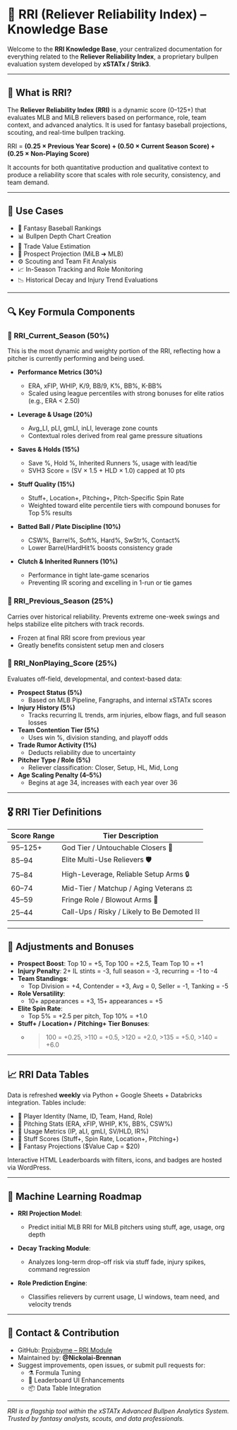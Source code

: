 # 📘 RRI (Reliever Reliability Index) – Knowledge Base

Welcome to the **RRI Knowledge Base**, your centralized documentation for everything related to the **Reliever Reliability Index**, a proprietary bullpen evaluation system developed by **xSTATx / Strik3**.

---

## 📌 What is RRI?

The **Reliever Reliability Index (RRI)** is a dynamic score (0–125+) that evaluates MLB and MiLB relievers based on performance, role, team context, and advanced analytics. It is used for fantasy baseball projections, scouting, and real-time bullpen tracking.

RRI = **(0.25 × Previous Year Score) + (0.50 × Current Season Score) + (0.25 × Non-Playing Score)**

It accounts for both quantitative production and qualitative context to produce a reliability score that scales with role security, consistency, and team demand.

---

## 🎯 Use Cases

- 🧢 Fantasy Baseball Rankings
- 📊 Bullpen Depth Chart Creation
- 🔁 Trade Value Estimation
- 🔮 Prospect Projection (MiLB ➜ MLB)
- ⚙️ Scouting and Team Fit Analysis
- 📈 In-Season Tracking and Role Monitoring
- 📉 Historical Decay and Injury Trend Evaluations

---

## 🔍 Key Formula Components

### 🔹 RRI_Current_Season (50%)
This is the most dynamic and weighty portion of the RRI, reflecting how a pitcher is currently performing and being used.

- **Performance Metrics (30%)**
  - ERA, xFIP, WHIP, K/9, BB/9, K%, BB%, K-BB%
  - Scaled using league percentiles with strong bonuses for elite ratios (e.g., ERA < 2.50)

- **Leverage & Usage (20%)**
  - Avg_LI, pLI, gmLI, inLI, leverage zone counts
  - Contextual roles derived from real game pressure situations

- **Saves & Holds (15%)**
  - Save %, Hold %, Inherited Runners %, usage with lead/tie
  - SVH3 Score = (SV × 1.5 + HLD × 1.0) capped at 10 pts

- **Stuff Quality (15%)**
  - Stuff+, Location+, Pitching+, Pitch-Specific Spin Rate
  - Weighted toward elite percentile tiers with compound bonuses for Top 5% results

- **Batted Ball / Plate Discipline (10%)**
  - CSW%, Barrel%, Soft%, Hard%, SwStr%, Contact%
  - Lower Barrel/HardHit% boosts consistency grade

- **Clutch & Inherited Runners (10%)**
  - Performance in tight late-game scenarios
  - Preventing IR scoring and excelling in 1-run or tie games

### 🔹 RRI_Previous_Season (25%)
Carries over historical reliability. Prevents extreme one-week swings and helps stabilize elite pitchers with track records.

- Frozen at final RRI score from previous year
- Greatly benefits consistent setup men and closers

### 🔹 RRI_NonPlaying_Score (25%)
Evaluates off-field, developmental, and context-based data:

- **Prospect Status (5%)**
  - Based on MLB Pipeline, Fangraphs, and internal xSTATx scores
- **Injury History (5%)**
  - Tracks recurring IL trends, arm injuries, elbow flags, and full season losses
- **Team Contention Tier (5%)**
  - Uses win %, division standing, and playoff odds
- **Trade Rumor Activity (1%)**
  - Deducts reliability due to uncertainty
- **Pitcher Type / Role (5%)**
  - Reliever classification: Closer, Setup, HL, Mid, Long
- **Age Scaling Penalty (4–5%)**
  - Begins at age 34, increases with each year over 36

---

## 🎖️ RRI Tier Definitions

| Score Range | Tier Description |
|-------------|------------------|
| 95–125+     | God Tier / Untouchable Closers 🐉 |
| 85–94       | Elite Multi-Use Relievers 🛡️ |
| 75–84       | High-Leverage, Reliable Setup Arms 🔒 |
| 60–74       | Mid-Tier / Matchup / Aging Veterans ⚖️ |
| 45–59       | Fringe Role / Blowout Arms 🚨 |
| 25–44       | Call-Ups / Risky / Likely to Be Demoted ⛓️ |

---

## 🧩 Adjustments and Bonuses

- **Prospect Boost**: Top 10 = +5, Top 100 = +2.5, Team Top 10 = +1
- **Injury Penalty**: 2+ IL stints = -3, full season = -3, recurring = -1 to -4
- **Team Standings**:
  - Top Division = +4, Contender = +3, Avg = 0, Seller = -1, Tanking = -5
- **Role Versatility**:
  - 10+ appearances = +3, 15+ appearances = +5
- **Elite Spin Rate**:
  - Top 5% = +2.5 per pitch, Top 10% = +1.0
- **Stuff+ / Location+ / Pitching+ Tier Bonuses**:
  - >100 = +0.25, >110 = +0.5, >120 = +2.0, >135 = +5.0, >140 = +6.0

---

## 📈 RRI Data Tables

Data is refreshed **weekly** via Python + Google Sheets + Databricks integration. Tables include:

- 🔹 Player Identity (Name, ID, Team, Hand, Role)
- 🔹 Pitching Stats (ERA, xFIP, WHIP, K%, BB%, CSW%)
- 🔹 Usage Metrics (IP, aLI, gmLI, SV/HLD, IR%)
- 🔹 Stuff Scores (Stuff+, Spin Rate, Location+, Pitching+)
- 🔹 Fantasy Projections ($Value Cap = $20)

Interactive HTML Leaderboards with filters, icons, and badges are hosted via WordPress.

---

## 🧠 Machine Learning Roadmap

- **RRI Projection Model**:
  - Predict initial MLB RRI for MiLB pitchers using stuff, age, usage, org depth

- **Decay Tracking Module**:
  - Analyzes long-term drop-off risk via stuff fade, injury spikes, command regression

- **Role Prediction Engine**:
  - Classifies relievers by current usage, LI windows, team need, and velocity trends

---

## 🤝 Contact & Contribution

- GitHub: [Projxbyme – RRI Module](https://github.com/Nickolai-Brennan/Projx2025)
- Maintained by: **@Nickolai-Brennan**
- Suggest improvements, open issues, or submit pull requests for:
  - ⚗️ Formula Tuning
  - 🎨 Leaderboard UI Enhancements
  - 📦 Data Table Integration

---

*RRI is a flagship tool within the xSTATx Advanced Bullpen Analytics System. Trusted by fantasy analysts, scouts, and data professionals.*

